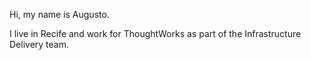 Hi, my name is Augusto.

I live in Recife and work for ThoughtWorks as part of the Infrastructure Delivery team.
